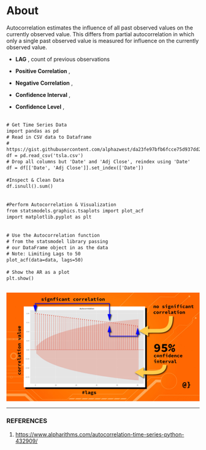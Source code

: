 # About 

Autocorrelation estimates the influence of all past observed values on the currently observed value. This differs from partial autocorrelation in which only a single past observed value is measured for influence on the currently observed value.


- **LAG** , count of previous observations

- **Positive Correlation** , 

- **Negative Correlation** ,

- **Confidence Interval** ,

- **Confidence Level** , 





```

# Get Time Series Data
import pandas as pd
# Read in CSV data to Dataframe
# https://gist.githubusercontent.com/alphazwest/da23fe97bfb6fcce75d937dd22c073fd/raw/b9345d9cbdf36ba3197b89944d183978f794c405/tsla.csv
df = pd.read_csv('tsla.csv')
# Drop all columns but 'Date' and 'Adj Close', reindex using 'Date'
df = df[['Date', 'Adj Close']].set_index(['Date'])

#Inspect & Clean Data
df.isnull().sum()


#Perform Autocorrelation & Visualization
from statsmodels.graphics.tsaplots import plot_acf
import matplotlib.pyplot as plt


# Use the Autocorrelation function
# from the statsmodel library passing
# our DataFrame object in as the data
# Note: Limiting Lags to 50
plot_acf(data=data, lags=50)

# Show the AR as a plot
plt.show()


```

![](docs/autocorrelation-anatomy-python.jpg)

------------------------------------------------
### REFERENCES

1. https://www.alpharithms.com/autocorrelation-time-series-python-432909/